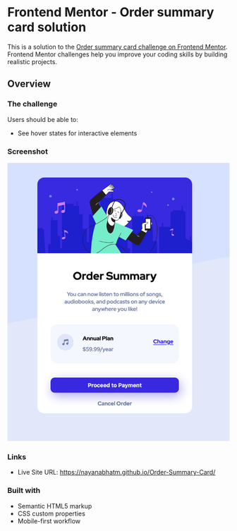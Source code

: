 # Frontend Mentor - Order summary card solution

This is a solution to the [Order summary card challenge on Frontend Mentor](https://www.frontendmentor.io/challenges/order-summary-component-QlPmajDUj). Frontend Mentor challenges help you improve your coding skills by building realistic projects.

## Overview

### The challenge

Users should be able to:

- See hover states for interactive elements

### Screenshot

![](./screenshot.jpg)

### Links

- Live Site URL: https://nayanabhatm.github.io/Order-Summary-Card/

### Built with

- Semantic HTML5 markup
- CSS custom properties
- Mobile-first workflow
